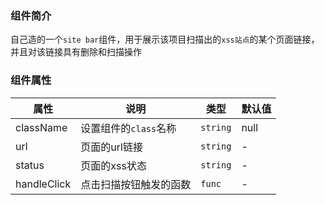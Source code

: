 ### 组件简介
自己造的一个`site bar`组件，用于展示该项目扫描出的`xss站点`的某个页面链接，并且对该链接具有删除和扫描操作

### 组件属性
| 属性 | 说明 | 类型 | 默认值 |
|----------|---|---|--|
| className | 设置组件的`class`名称 | `string` | null |
| url | 页面的url链接 | `string` | - |
| status | 页面的xss状态 | `string` | - |
| handleClick | 点击扫描按钮触发的函数 | `func` | - |